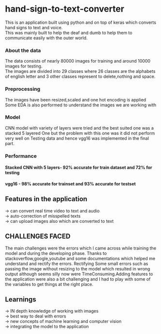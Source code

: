 # hand-sign-to-text-converter
This is an application built using python and on top of keras which converts hand signs to text and voice. <br /> This was mainly built to help the deaf and dumb to help them to communicate easily with the outer world.

### About the data
The data consists of nearly 80000 images for training and around 10000 images for testing. <br />
The images are divided into 29 classes where 26 classes are the alphabets of english letter and 3 other classes represent to delete,nothing and space.

### Preprocessing

The images have been resized,scaled and one hot encoding is applied <br />
Some EDA is also performed to understand the images we are working with


### Model

CNN model with variety of layers were tried and the best suited one was a stacked 5 layered One but the problem with this one was it did not perform very well on Testing data and hence vgg16 was implemented in the final part.

### Performance
#### Stacked CNN with 5 layers- 92% accurate for train dataset and 72% for testing
#### vgg16 - 98% accurate for trainset and 93% accurate for testset

## Features in the application
-> can convert real time video to text and audio <br />
-> auto-correction of misspelled texts <br />
-> can upload images also which are converted to text <br />

## CHALLENGES FACED
The main challenges were the errors which I came across while training the model and during the developing phase. 
Thanks to stackoverflow,google,youtube and some documentations which helped me understand and rectify the errors. Rectifying Some small errors such as passing the image without resizing to the model which resulted in wrong output although seems silly now were TimeConsuming.Adding features to the application were also a bit challenging and I had to play with some of the variables to get things at the right place.

## Learnings

-> IN depth knowledge of working with images <br />
-> best way to deal with errors <br />
-> new concepts of machine learning and computer vision <br />
-> integrating the model to the application <br />
